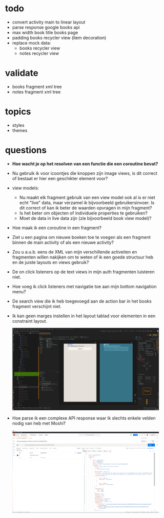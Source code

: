 # todo

- convert activity main to linear layout
- parse response google books api
- max width book title books page
- padding books recycler view (item decoration)
- replace mock data:
  - books recycler view
  - notes recycler view


# validate

- books fragment xml tree
- notes fragment xml tree

# topics

- styles
- themes

# questions

- **Hoe wacht je op het resolven van een functie die een coroutine bevat?**

- Nu gebruik ik voor icoontjes die knoppen zijn image views, is dit correct of bestaat er hier een geschikter element voor?

- view models:

  - Nu maakt elk fragment gebruik van een view model ook al is er niet echt "live" data, maar verzamel ik bijvoorbeeld gebruikersinvoer. Is dit correct of kan ik beter de waarden opvragen in mijn fragment?
  - Is het beter om objecten of individuele properties te gebruiken?
  - Moet de data in live data zijn (zie bijvoorbeeld book view model)?

- Hoe maak ik een coroutine in een fragment?

- Ziet u een pagina om nieuwe boeken toe te voegen als een fragment binnen de main activity of als een nieuwe activity?

- Zou u a.u.b. eens de XML van mijn verschillende activeiten en fragmenten willen nakijken om te weten of ik een goede structuur heb en de juiste layouts en views gebruik?

- De on click listeners op de text views in mijn auth fragmenten luisteren niet.

- Hoe voeg ik click listeners met navigatie toe aan mijn bottom navigation menu?

- De search view die ik heb toegevoegd aan de action bar in het books fragment verschijnt niet.

- Ik kan geen marges instellen in het layout tablad voor elementen in een constraint layout.

  ![](./notes_assets/images/constraint_layout_manager.png)

- Hoe parse ik een complexe API response waar ik slechts enkele velden nodig van heb met Moshi?

  ![](./notes_assets/images/google_books_API_response.png)

  